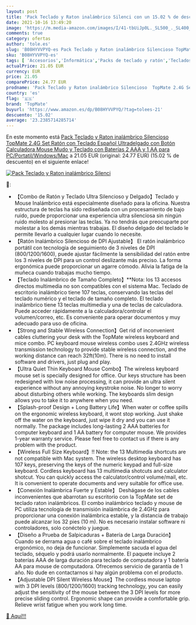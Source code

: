 ```yaml
---
layout: post
title: 'Pack Teclado y Raton inalámbrico Silenci con un 15.02 % de descuento'
date: 2021-10-16 13:49:20
image: 'https://m.media-amazon.com/images/I/41-tbUiJp0L._SL500_._SL400_.jpg'
comments: true
category: ofertas
author: 'tole.es'
slug: 'B08HYVVPYQ-es Pack Teclado y Raton inalámbrico Silencioso TopMate 2.4G...'
sku: 'B08HYVVPYQ-es'
tags: [ 'Accesorios','Informática','Packs de teclado y ratón','Teclados, ratones y periféricos de entrada','calculadora','topmate', ]
actualPrice: 21.05 EUR
currency: EUR
price: 21.05
comparePrice: 24.77 EUR
prodname: 'Pack Teclado y Raton inalámbrico Silencioso  TopMate 2.4G Set Ratón con Teclado Español Ultradelgado con Botón Calculadora  Mouse Mudo y Teclado con Baterías 2 AAA y 1 AA  para PC/Portatil/Windows/Mac'
country: 'es'
flag: '🇪🇸'
brand: 'TopMate'
buyurl: 'https://www.amazon.es/dp/B08HYVVPYQ/?tag=tolees-21'
descuento: '15.02'
average: '23.2385714285714'
---
```


En este momento está [Pack Teclado y Raton inalámbrico Silencioso  TopMate 2.4G Set Ratón con Teclado Español Ultradelgado con Botón Calculadora  Mouse Mudo y Teclado con Baterías 2 AAA y 1 AA  para PC/Portatil/Windows/Mac](https://www.amazon.es/dp/B08HYVVPYQ/?tag=tolees-21) a 21.05 EUR (original: 24.77 EUR) (15.02 %  de descuento) en el siguiente enlace!

[![Pack Teclado y Raton inalámbrico Silenci](https://m.media-amazon.com/images/I/41-tbUiJp0L._SL500_._SL400_.jpg)](https://www.amazon.es/dp/B08HYVVPYQ/?tag=tolees-21)

🔎:

- 【Combo de Ratón y Teclado Ultra Silencioso y Delgado】Teclado y Mouse Inalámbrico está especialmente diseñado para la oficina. Nuestra estructura de teclas ha sido rediseñada con un procesamiento de bajo ruido, puede proporcionar una experiencia ultra silenciosa sin ningún ruido molesto al presionar las teclas. Ya no tendrás que preocuparte por molestar a los demás mientras trabajas. El diseño delgado del teclado le permite llevarlo a cualquier lugar cuando lo necesite.
- 【Ratón Inalámbrico Silencioso de DPI Ajustable】 El ratón inalámbrico portátil con tecnología de seguimiento de 3 niveles de DPI (800/1200/1600), puede ajustar fácilmente la sensibilidad del ratón entre los 3 niveles de DPI para un control deslizante más preciso. La forma ergonómica puede proporcionar un agarre cómodo. Alivia la fatiga de la muñeca cuando trabajas mucho tiempo.
- 【Teclado Inalámbrico de Tamaño Completo】**Nota: los 13 accesos directos multimedia no son compatibles con el sistema Mac. Teclado de escritorio inalámbrico tiene 107 teclas, conservando las teclas del teclado numérico y el teclado de tamaño completo. El teclado inalámbrico tiene 13 teclas multimedia y una de teclas de calculadora. Puede acceder rápidamente a la calculadora/controlar el volumen/correo, etc. Es conveniente para operar documentos y muy adecuado para uso de oficina.
- 【Strong and Stable Wireless Connection】Get rid of inconvenient cables cluttering your desk with the TopMate wireless keyboard and mice combo. PC keyboard mouse wireless combo uses 2.4GHz wireless transmission technology to provide stable wireless connection, and the working distance can reach 32ft(10m). There is no need to install software and drivers, just plug and play.
- 【Ultra Quiet Thin Keyboard Mouse Combo】The wireless keyboard mouse set is specially designed for office. Our keys structure has been redesigned with low noise processing, it can provide an ultra silent experience without any annoying keystroke noise. No longer to worry about disturbing others while working. The keyboards slim design allows you to take it to anywhere when you need.
- 【Splash-proof Design + Long Battery Life】When water or coffee spills on the ergonomic wireless keyboard, it wont stop working. Just shake off the water on the keyboard, just wipe it dry and you can use it normally. The package includes long-lasting 2 AAA batteries for computer keyboard and 1 AA battery for computer mouse. We provides 1-year warranty service. Please feel free to contact us if there is any problem with the product.
- 【Wireless Full Size Keyboard】!! Note: the 13 Multimedia shortcuts are not compatible with Mac system. The wireless desktop keyboard has 107 keys, preserving the keys of the numeric keypad and full-size keyboard. Cordless keyboard has 13 multimedia shotcuts and calculator shotcut. You can quickly access the calculator/control volume/mail, etc. It is convenient to operate documents and very suitable for office use.
- 【Conexión Inalámbrica Fuerte y Estable】 Deshágase de los cables inconvenientes que abarrotan su escritorio con la TopMate set de teclado raton inalámbricos. El combo inalámbrico teclado y mouse de PC utiliza tecnología de transmisión inalámbrica de 2.4GHz para proporcionar una conexión inalámbrica estable, y la distancia de trabajo puede alcanzar los 32 pies (10 m). No es necesario instalar software ni controladores, solo conéctelo y juegue.
- 【Diseño a Prueba de Salpicaduras + Batería de Larga Duración】 Cuando se derrama agua o café sobre el teclado inalámbrico ergonómico, no deja de funcionar. Simplemente sacuda el agua del teclado, séquelo y podrá usarlo normalmente. El paquete incluye 2 baterías AAA de larga duración para teclado de computadora y 1 batería AA para mouse de computadora. Ofrecemos servicio de garantía de 1 año. No dude en contactarnos si hay algún problema con el producto.
- 【Adjustable DPI Silent Wireless Mouse】The cordless mouse laptop with 3 DPI levels (800/1200/1600) tracking technology, you can easily adjust the sensitivity of the mouse between the 3 DPI levels for more precise sliding control. Ergonomic shape can provide a comfortable grip. Relieve wrist fatigue when you work long time.

[🛒 Aquí!!!](https://www.amazon.es/dp/B08HYVVPYQ/?tag=tolees-21)
